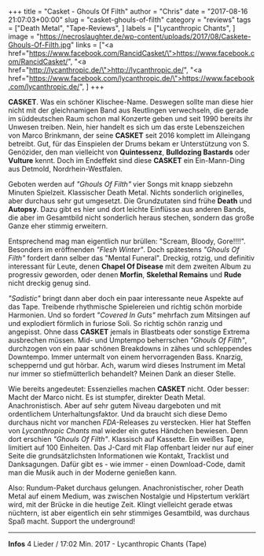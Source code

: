 +++
title = "Casket - Ghouls Of Filth"
author = "Chris"
date = "2017-08-16 21:07:03+00:00"
slug = "casket-ghouls-of-filth"
category = "reviews"
tags = ["Death Metal", "Tape-Reviews", ]
labels = ["Lycanthropic Chants", ]
image = "https://necroslaughter.de/wp-content/uploads/2017/08/Caskete-Ghouls-Of-Filth.jpg"
links = ["<a href=\"https://www.facebook.com/RancidCasket/\">https://www.facebook.com/RancidCasket/</a>", "<a href=\"http://lycanthropic.de/\">http://lycanthropic.de/</a>", "<a href=\"https://www.facebook.com/lycanthropic.de/\">https://www.facebook.com/lycanthropic.de/</a>", ]
+++

**CASKET**. Was ein schöner Klischee-Name. Deswegen sollte man diese hier nicht mit der gleichnamigen Band aus Reutlingen verwechseln, die gerade im süddeutschen Raum schon mal Konzerte geben und seit 1990 bereits ihr Unwesen treiben. Nein, hier handelt es sich um das erste Lebenszeichen von Marco Brinkmann, der seine **CASKET** seit 2016 komplett im Alleingang betreibt. Gut, für das Einspielen der Drums bekam er Unterstützung von S. Genözider, den man vielleicht von **Quintessenz**, **Bulldozing Bastards** oder **Vulture** kennt. Doch im Endeffekt sind diese **CASKET** ein Ein-Mann-Ding aus Detmold, Nordrhein-Westfalen.

Geboten werden auf _"Ghouls Of Filth"_ vier Songs mit knapp siebzehn Minuten Spielzeit. Klassischer Death Metal. Nichts sonderlich originelles, aber durchaus sehr gut umgesetzt. Die Grundzutaten sind frühe **Death** und **Autopsy**. Dazu gibt es hier und dort leichte Einflüsse aus anderen Bands, die aber im Gesamtbild nicht sonderlich heraus stechen, sondern das große Ganze eher stimmig erweitern.

Entsprechend mag man eigentlich nur brüllen: "Scream, Bloody, Gore!!!!". Besonders im eröffnenden _"Flesh Winter"_. Doch spätestens _"Ghouls Of Filth"_ fordert dann selber das "Mental Funeral". Dreckig, rotzig, und definitiv interessant für Leute, denen **Chapel Of Disease** mit dem zweiten Album zu progressiv geworden, oder denen **Morfin**, **Skelethal Remains** und **Rude** nicht dreckig genug sind.

_"Sadistic"_ bringt dann aber doch ein paar interessante neue Aspekte auf das Tape. Treibende rhythmische Spielereien und richtig schön morbide Harmonien.
Und so fordert _"Covered In Guts"_ mehrfach zum Mitsingen auf und explodiert förmlich in furiose Soli. So richtig schön ranzig und angepisst. Ohne dass **CASKET** jemals in Blastbeats oder sonstige Extrema ausbrechen müssen. Mid- und Umptempo beherrschen _"Ghouls Of Filth"_, durchzogen von ein paar schönen Breakdowns in zähes und schleppendes Downtempo. Immer untermalt von einem hervorragenden Bass. Knarzig, scheppernd und gut hörbar. Ach, warum wird dieses Instrument im Metal nur immer so stiefmütterlich behandelt? Meinen Dank an dieser Stelle.

Wie bereits angedeutet: Essenzielles machen **CASKET** nicht. Oder besser: Macht der Marco nicht. Es ist stumpfer, direkter Death Metal. Anachronistisch. Aber auf sehr gutem Niveau dargeboten und mit ordentlichem Unterhaltungsfaktor. Und da braucht sich diese Demo durchaus nicht vor manchen _FDA_-Releases zu verstecken. Hier hat Steffen von _Lycanthropic Chants_ mal wieder ein gutes Händchen bewiesen. Denn dort erschien _"Ghouls Of Filth"_. Klassisch auf Kassette. Ein weißes Tape, limitiert auf 100 Einheiten. Das J-Card mit Flap offenbart leider nur auf einer Seite die grundsätzlichsten Informationen wie Kontakt, Tracklist und Danksagungen. Dafür gibt es - wie immer - einen Download-Code, damit man die Musik auch in der Moderne genießen kann.

Also: Rundum-Paket durchaus gelungen. Anachronistischer, roher Death Metal auf einem Medium, was zwischen Nostalgie und Hipstertum verklärt wird, mit der Brücke in die heutige Zeit. Klingt vielleicht gerade etwas nüchtern, ist aber eigentlich ein sehr stimmiges Gesamtbild, was durchaus Spaß macht. Support the underground!



---
**Infos**
4 Lieder / 17:02 Min.
2017 - Lycanthropic Chants (Tape)
